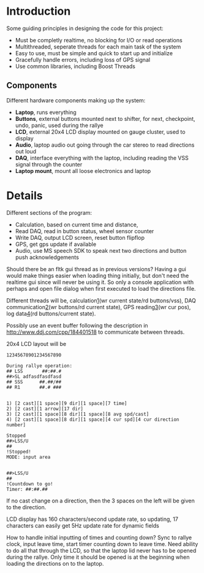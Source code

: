 # Introduction #

Some guiding principles in designing the code for this project:
  * Must be completly realtime, no blocking for I/O or read operations
  * Multithreaded, seperate threads for each main task of the system
  * Easy to use, must be simple and quick to start up and initialize
  * Gracefully handle errors, including loss of GPS signal
  * Use common libraries, including Boost Threads

## Components ##

Different hardware components making up the system:
  * **Laptop**, runs everything
  * **Buttons**, external buttons mounted next to shifter, for next, checkpoint, undo, panic, used during the rallye
  * **LCD**, external 20x4 LCD display mounted on gauge cluster, used to display
  * **Audio**, laptop audio out going through the car stereo to read directions out loud
  * **DAQ**, interface everything with the laptop, including reading the VSS signal through the counter
  * **Laptop mount**, mount all loose electronics and laptop


# Details #

Different sections of the program:
  * Calculation, based on current time and distance,
  * Read DAQ, read in button status, wheel sensor counter
  * Write DAQ, output LCD screen, reset button flipflop
  * GPS, get gps update if available
  * Audio, use MS speech SDK to speak next two directions and button push acknowledgements

Should there be an fltk gui thread as in previous versions? Having a gui would make things easier when loading thing initially, but don't need the realtime gui since will never be using it. So only a console application with perhaps and open file dialog when first executed to load the directions file.

Different threads will be, calculation[1](1.md)(wr current state/rd buttons/vss), DAQ communication[2](2.md)(wr buttons/rd current state), GPS reading[3](3.md)(wr cur pos), log data[4](4.md)(rd buttons/current state).

Possibly use an event buffer following the description in http://www.ddj.com/cpp/184401518 to communicate between threads.

20x4 LCD layout will be
```
12345678901234567890

During rallye operation:
## LSS       ##:##.#
##>SL adfasdfasdfasd
## SSS      ##.##/##
## R1       ##.# ###


1) [2 cast][1 space][9 dir][1 space][7 time]
2) [2 cast][1 arrow][17 dir]
3) [2 cast][1 space][8 dir][1 space][8 avg spd/cast]
4) [2 cast][1 space][8 dir][1 space][4 cur spd][4 cur direction number]

Stopped
##>LSS/U    
## 
!Stopped!
MODE: input area


##>LSS/U    
## 
!Countdown to go!
Timer: ##:##.##
```

If no cast change on a direction, then the 3 spaces on the left will be given to the direction.

LCD display has 160 characters/second update rate, so updating, 17 characters can easily get 5Hz update rate for dynamic fields

How to handle initial inputting of times and counting down? Sync to rallye clock, input leave time, start timer counting down to leave time. Need ability to do all that through the LCD, so that the laptop lid never has to be opened during the rallye. Only time it should be opened is at the beginning when loading the directions on to the laptop.